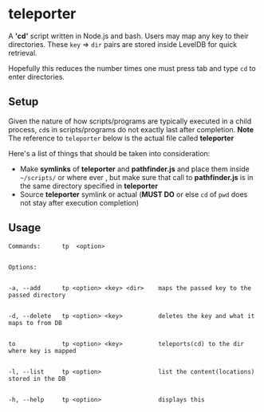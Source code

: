 # teleporter

A **'cd'** script written in Node.js and bash. Users may map any key to their directories. These `key` => `dir` pairs are stored inside LevelDB for quick retrieval.

Hopefully this reduces the number times one must press tab and type `cd` to enter directories.

## Setup

Given the nature of how scripts/programs are typically executed in a child process, `cd`s in scripts/programs do not exactly last after completion. 
**Note** The reference to `teleporter` below is the actual file called **teleporter**

Here's a list of things that should be taken into consideration:
* Make **symlinks** of **teleporter** and **pathfinder.js** and place them inside `~/scripts/` or where ever , but make sure that call to **pathfinder.js** is in the same directory specified in **teleporter**
* Source **teleporter** symlink or actual (**MUST DO** or else `cd` of `pwd` does not stay after execution completion)


## Usage

```
Commands:      tp  <option>


Options: 


-a, --add      tp <option> <key> <dir>    maps the passed key to the passed directory


-d, --delete   tp <option> <key>          deletes the key and what it maps to from DB


to             tp <option> <key>          teleports(cd) to the dir where key is mapped


-l, --list     tp <option>                list the content(locations) stored in the DB


-h, --help     tp <option>                displays this
```
